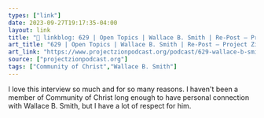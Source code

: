 ```yaml
---
types: ["link"]
date: 2023-09-27T19:17:35-04:00
layout: link
title: "🔗 linkblog: 629 | Open Topics | Wallace B. Smith | Re-Post – Project Zion Podcast'"
art_title: "629 | Open Topics | Wallace B. Smith | Re-Post – Project Zion Podcast"
art_link: "https://www.projectzionpodcast.org/podcast/629-wallace-b-smith-re-post/"
source: ["projectzionpodcast.org"]
tags: ["Community of Christ","Wallace B. Smith"]
---
```

I love this interview so much and for so many reasons. I haven't been a member of Community of Christ long enough to have personal connection with Wallace B. Smith, but I have a lot of respect for him.
